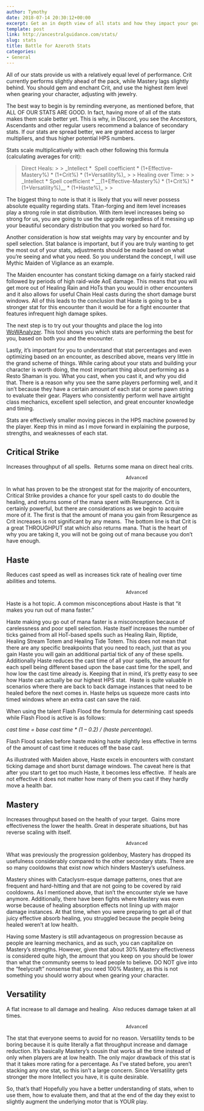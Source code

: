 ```yaml
---
author: Tymothy
date: 2018-07-14 20:30:12+00:00
excerpt: Get an in depth view of all stats and how they impact your gearing.
template: post
link: http://ancestralguidance.com/stats/
slug: stats
title: Battle for Azeroth Stats
categories:
- General
---
```


All of our stats provide us with a relatively equal level of performance. Crit currently performs slightly ahead of the pack, while Mastery lags slightly behind. You should gem and enchant Crit, and use the highest item level when gearing your character, adjusting with jewelry.					
			
		
		

The best way to begin is by reminding everyone, as mentioned before, that ALL OF OUR STATS ARE GOOD. In fact, having more of all of the stats makes them scale better yet. This is why, in Discord, you see the Ancestors, Ascendants and other regular users recommend a balance of secondary stats. If our stats are spread better, we are granted access to larger multipliers, and thus higher potential HPS numbers.

Stats scale multiplicatively with each other following this formula (calculating averages for crit):

<blockquote>Direct Heals:
> 
> _Intellect *  Spell coefficient * (1+Effective-Mastery%) * (1+Crit%) * (1+Versatility%)_
> 
> Healing over Time:
> 
> _Intellect * Spell coefficient * __(1+Effective-Mastery%) * (1+Crit%) * (1+Versatility%)__ * (1+Haste%)_
> 
> </blockquote>

The biggest thing to note is that it is likely that you will never possess absolute equality regarding stats. Titan-forging and item level increases play a strong role in stat distribution. With item level increases being so strong for us, you are going to use the upgrade regardless of it messing up your beautiful secondary distribution that you worked so hard for.

Another consideration is how stat weights may vary by encounter and by spell selection. Stat balance is important, but if you are truly wanting to get the most out of your stats, adjustments should be made based on what you’re seeing and what you need. So you understand the concept, I will use Mythic Maiden of Vigilance as an example.

The Maiden encounter has constant ticking damage on a fairly stacked raid followed by periods of high raid-wide AoE damage. This means that you will get more out of Healing Rain and HoTs than you would in other encounters and it also allows for useful Chain Heal casts during the short damage burst windows. All of this leads to the conclusion that Haste is going to be a stronger stat for this encounter than it would be for a fight encounter that features infrequent high damage spikes.

The next step is to try out your thoughts and place the log into [WoWAnalyzer](https://wowanalyzer.com/). This tool shows you which stats are performing the best for you, based on both you and the encounter.

Lastly, it’s important for you to understand that stat percentages and even optimizing based on an encounter, as described above, means very little in the grand scheme of things. While caring about your stats and building your character is worth doing, the most important thing about performing as a Resto Shaman is you. What you cast, when you cast it, and why you did that. There is a reason why you see the same players performing well, and it isn’t because they have a certain amount of each stat or some pawn string to evaluate their gear. Players who consistently perform well have airtight class mechanics, excellent spell selection, and great encounter knowledge and timing.

Stats are effectively smaller moving pieces in the HPS machine powered by the player. Keep this in mind as I move forward in explaining the purpose, strengths, and weaknesses of each stat.

		
			

## Critical Strike

		
		

Increases throughput of all spells.  Returns some mana on direct heal crits.

		
												Advanced					
					

In what has proven to be the strongest stat for the majority of encounters, Critical Strike provides a chance for your spell casts to do double the healing, and returns some of the mana spent with Resurgence. Crit is certainly powerful, but there are considerations as we begin to acquire more of it. The first is that the amount of mana you gain from Resurgence as Crit increases is not significant by any means.  The bottom line is that Crit is a great THROUGHPUT stat which also returns mana. That is the heart of why you are taking it, you will not be going out of mana because you don’t have enough.


			

## Haste

		
		

Reduces cast speed as well as increases tick rate of healing over time abilities and totems.

		
												Advanced					
					

Haste is a hot topic. A common misconceptions about Haste is that “it makes you run out of mana faster.” 

Haste making you go out of mana faster is a misconception because of carelessness and poor spell selection. Haste itself increases the number of ticks gained from all HoT-based spells such as Healing Rain, Riptide, Healing Stream Totem and Healing Tide Totem. This does not mean that there are any specific breakpoints that you need to reach, just that as you gain Haste you will gain an additional partial tick of any of these spells. Additionally Haste reduces the cast time of all your spells, the amount for each spell being different based upon the base cast time for the spell, and how low the cast time already is. Keeping that in mind, it’s pretty easy to see how Haste can actually be our highest HPS stat.  Haste is quite valuable in scenarios where there are back to back damage instances that need to be healed before the next comes in. Haste helps us squeeze more casts into timed windows where an extra cast can save the raid.

When using the talent Flash Flood the formula for determining cast speeds while Flash Flood is active is as follows:

_cast time = base cast time * (1 – 0.2) / (haste percentage)._

Flash Flood scales before haste making haste slightly less effective in terms of the amount of cast time it reduces off the base cast.

As illustrated with Maiden above, Haste excels in encounters with constant ticking damage and short burst damage windows. The caveat here is that after you start to get too much Haste, it becomes less effective.  If heals are not effective it does not matter how many of them you cast if they hardly move a health bar.


			

## Mastery

		
		

Increases throughput based on the health of your target.  Gains more effectiveness the lower the health. Great in desperate situations, but has reverse scaling with itself.

		
												Advanced					
					

What was previously the progression goldenboy, Mastery has dropped its usefulness considerably compared to the other secondary stats. There are so many cooldowns that exist now which hinders Mastery’s usefulness.

Mastery shines with Cataclysm-esque damage patterns, ones that are frequent and hard-hitting and that are not going to be covered by raid cooldowns. As I mentioned above, that isn’t the encounter style we have anymore. Additionally, there have been fights where Mastery was even worse because of healing absorption effects not lining up with major damage instances. At that time, when you were preparing to get all of that juicy effective absorb healing, you struggled because the people being healed weren’t at low health.

Having some Mastery is still advantageous on progression because as people are learning mechanics, and as such, you can capitalize on Mastery’s strengths. However, given that about 30% Mastery effectiveness is considered quite high, the amount that you keep on you should be lower than what the community seems to lead people to believe. DO NOT give into the “feelycraft” nonsense that you need 100% Mastery, as this is not something you should worry about when gearing your character.


			

## Versatility

		
		

A flat increase to all damage and healing.  Also reduces damage taken at all times.

		
												Advanced					
					

The stat that everyone seems to avoid for no reason. Versatility tends to be boring because it is quite literally a flat throughput increase and damage reduction. It’s basically Mastery’s cousin that works all the time instead of only when players are at low health. The only major drawback of this stat is that it takes more rating for a percentage. As I’ve stated before, you aren’t stacking any one stat, so this isn’t a large concern. Since Versatility gets stronger the more Intellect you have, it is quite desirable.


		

So, that’s that! Hopefully you have a better understanding of stats, when to use them, how to evaluate them, and that at the end of the day they exist to slightly augment the underlying motor that is YOUR play.
